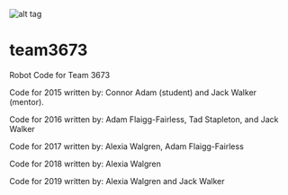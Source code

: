 ![alt tag](http://i.imgur.com/aexchGy.png)

# team3673

Robot Code for Team 3673

Code for 2015 written by: Connor Adam (student) and Jack Walker (mentor).

Code for 2016 written by: Adam Flaigg-Fairless, Tad Stapleton, and Jack Walker

Code for 2017 written by: Alexia Walgren, Adam Flaigg-Fairless

Code for 2018 written by: Alexia Walgren

Code for 2019 written by: Alexia Walgren and Jack Walker
